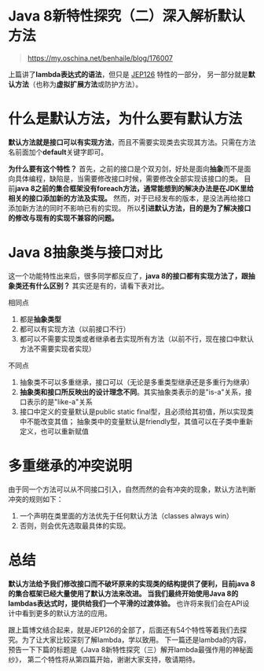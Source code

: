 

Java 8新特性探究（二）深入解析默认方法
======
> https://my.oschina.net/benhaile/blog/176007


上篇讲了**lambda表达式的语法**，但只是 [JEP126](https://openjdk.org/projects/jdk8/features) 特性的一部分，
另一部分就是**默认方法**（也称为**虚拟扩展方法**或防护方法）。


# 什么是默认方法，为什么要有默认方法
**默认方法就是接口可以有实现方法**，而且不需要实现类去实现其方法。只需在方法名前面加个**default**关键字即可。

**为什么要有这个特性？**
首先，之前的接口是个双刃剑，好处是面向**抽象**而不是面向具体编程，缺陷是，当需要修改接口时候，需要修改全部实现该接口的类。
目前**java 8之前的集合框架没有foreach方法，通常能想到的解决办法是在JDK里给相关的接口添加新的方法及实现。**
然而，对于已经发布的版本，是没法再给接口添加新方法的同时不影响已有的实现。
所以**引进默认方法，目的是为了解决接口的修改与现有的实现不兼容的问题。**


# Java 8抽象类与接口对比
这一个功能特性出来后，很多同学都反应了，**java 8的接口都有实现方法了，跟抽象类还有什么区别？**
其实还是有的，请看下表对比。

相同点
1. 都是**抽象类型**
2. 都可以有实现方法（以前接口不行）
3. 都可以不需要实现类或者继承者去实现所有方法（以前不行，现在接口中默认方法不需要实现者实现）

不同点
1. 抽象类不可以多重继承，接口可以（无论是多重类型继承还是多重行为继承）
2. **抽象类和接口所反映出的设计理念不同**。其实抽象类表示的是"is-a"关系，接口表示的是"like-a"关系
3. 接口中定义的变量默认是public static final型，且必须给其初值，所以实现类中不能改变其值；
   抽象类中的变量默认是friendly型，其值可以在子类中重新定义，也可以重新赋值


# 多重继承的冲突说明
由于同一个方法可以从不同接口引入，自然而然的会有冲突的现象，默认方法判断冲突的规则如下：
1. 一个声明在类里面的方法优先于任何默认方法（classes always win）
2. 否则，则会优先选取最具体的实现。


# 总结
**默认方法给予我们修改接口而不破坏原来的实现类的结构提供了便利，目前java 8的集合框架已经大量使用了默认方法来改进。
当我们最终开始使用Java 8的lambdas表达式时，提供给我们一个平滑的过渡体验。**
也许将来我们会在API设计中看到更多的默认方法的应用。

跟上篇博文结合起来，就是JEP126的全部了，后面还有54个特性等着我们去探究。为了让大家比较深刻了解lambda，学以致用。
下一篇还是lambda的内容，预告一下下篇的标题是《Java 8新特性探究（三）解开lambda最强作用的神秘面纱》，
第二个特性将从第四篇开始，谢谢大家支持，敬请期待。

